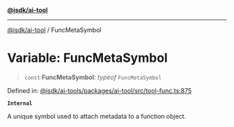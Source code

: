 [**@isdk/ai-tool**](../README.md)

***

[@isdk/ai-tool](../globals.md) / FuncMetaSymbol

# Variable: FuncMetaSymbol

> `const` **FuncMetaSymbol**: *typeof* `FuncMetaSymbol`

Defined in: [@isdk/ai-tools/packages/ai-tool/src/tool-func.ts:875](https://github.com/isdk/ai-tool.js/blob/fb1809b53cc75a30928176c26910792b6b8a96e1/src/tool-func.ts#L875)

**`Internal`**

A unique symbol used to attach metadata to a function object.
